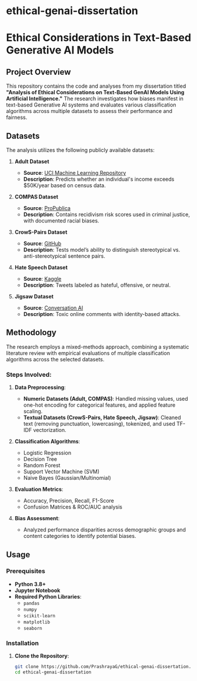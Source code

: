 # ethical-genai-dissertation

# Ethical Considerations in Text-Based Generative AI Models


## Project Overview

This repository contains the code and analyses from my dissertation titled **"Analysis of Ethical Considerations on Text-Based GenAI Models Using Artificial Intelligence."** The research investigates how biases manifest in text-based Generative AI systems and evaluates various classification algorithms across multiple datasets to assess their performance and fairness.

## Datasets

The analysis utilizes the following publicly available datasets:

1. **Adult Dataset**  
   - **Source**: [UCI Machine Learning Repository](https://archive.ics.uci.edu/ml/datasets/Adult)  
   - **Description**: Predicts whether an individual's income exceeds \$50K/year based on census data.

2. **COMPAS Dataset**  
   - **Source**: [ProPublica](https://www.propublica.org/datastore/dataset/compas-recidivism-risk-score-data-and-analysis)  
   - **Description**: Contains recidivism risk scores used in criminal justice, with documented racial biases.

3. **CrowS-Pairs Dataset**  
   - **Source**: [GitHub](https://github.com/nyu-mll/crows-pairs)  
   - **Description**: Tests model’s ability to distinguish stereotypical vs. anti-stereotypical sentence pairs.

4. **Hate Speech Dataset**  
   - **Source**: [Kaggle](https://www.kaggle.com/datasets/mrmorj/hate-speech-and-offensive-language-dataset)  
   - **Description**: Tweets labeled as hateful, offensive, or neutral.

5. **Jigsaw Dataset**  
   - **Source**: [Conversation AI](https://www.kaggle.com/c/jigsaw-toxic-comment-classification-challenge)  
   - **Description**: Toxic online comments with identity-based attacks.

## Methodology

The research employs a mixed-methods approach, combining a systematic literature review with empirical evaluations of multiple classification algorithms across the selected datasets.

### Steps Involved:

1. **Data Preprocessing**:
   - **Numeric Datasets (Adult, COMPAS)**: Handled missing values, used one-hot encoding for categorical features, and applied feature scaling.
   - **Textual Datasets (CrowS-Pairs, Hate Speech, Jigsaw)**: Cleaned text (removing punctuation, lowercasing), tokenized, and used TF-IDF vectorization.

2. **Classification Algorithms**:
   - Logistic Regression
   - Decision Tree
   - Random Forest
   - Support Vector Machine (SVM)
   - Naive Bayes (Gaussian/Multinomial)

3. **Evaluation Metrics**:
   - Accuracy, Precision, Recall, F1-Score
   - Confusion Matrices & ROC/AUC analysis

4. **Bias Assessment**:
   - Analyzed performance disparities across demographic groups and content categories to identify potential biases.

## Usage

### Prerequisites

- **Python 3.8+**
- **Jupyter Notebook**
- **Required Python Libraries**:
  - `pandas`
  - `numpy`
  - `scikit-learn`
  - `matplotlib`
  - `seaborn`

### Installation

1. **Clone the Repository**:
   ```bash
   git clone https://github.com/PrashrayaG/ethical-genai-dissertation.git
   cd ethical-genai-dissertation
